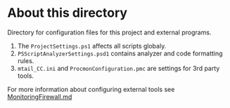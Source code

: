 
# About this directory

Directory for configuration files for this project and external programs.

1. The `ProjectSettings.ps1` affects all scripts globaly.
2. `PSScriptAnalyzerSettings.psd1` contains analyzer and code formatting rules.
3. `mtail_CC.ini` and `ProcmonConfiguration.pmc` are settings for 3rd party tools.

For more information about configuring external tools see [MonitoringFirewall.md](https://github.com/metablaster/WindowsFirewallRuleset/blob/master/Readme/MonitoringFirewall.md)
